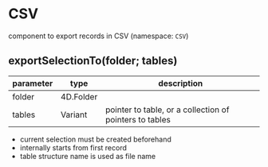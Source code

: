 # CSV
component to export records in CSV (namespace: `CSV`)

## exportSelectionTo(folder; tables)

|parameter|type|description|
|-|-|-|
|folder|4D.Folder||
|tables|Variant|pointer to table, or a collection of pointers to tables|

* current selection must be created beforehand
* internally starts from first record
* table structure name is used as file name

